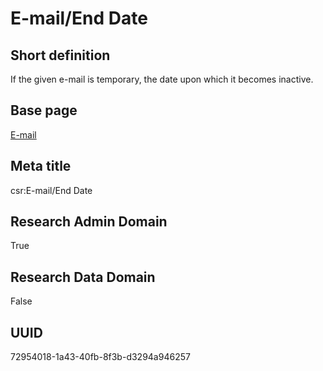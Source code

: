 # E-mail/End Date
## Short definition
If the given e-mail is temporary, the date upon which it becomes inactive.
## Base page
[E-mail](../../Objects/E-mail.md)
## Meta title
csr:E-mail/End Date
## Research Admin Domain
True
## Research Data Domain
False
## UUID
72954018-1a43-40fb-8f3b-d3294a946257
